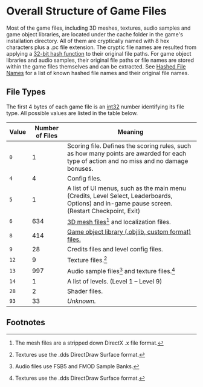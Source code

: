 # Overall Structure of Game Files
Most of the game files, including 3D meshes, textures, audio samples and game object libraries, are located under the cache folder in the game's installation directory. All of them are cryptically named with 8 hex characters plus a .pc file extension. The cryptic file names are resulted from applying a [32-bit hash function](magic_numbers.md) to their original file paths. For game object libraries and audio samples, their original file paths or file names are stored within the game files themselves and can be extracted. See [Hashed File Names](hashed_file_names.md) for a list of known hashed file names and their original file names.

## File Types
The first 4 bytes of each game file is an [int32](data_types.md#int32) number identifying its file type. All possible values are listed in the table below.

| Value | Number of Files | Meaning |
| ----- | --------------- | ------- |
| `0`   |   1 | Scoring file. Defines the scoring rules, such as how many points are awarded for each type of action and no miss and no damage bonuses. |
| `4`   |   4 | Config files. |
| `5`   |   1 | A list of UI menus, such as the main menu (Credits, Level Select, Leaderboards, Options) and in-game pause screen. (Restart Checkpoint, Exit) |
| `6`   | 634 | [3D mesh files](mesh.md)[^xfile] and localization files. |
| `8`   | 414 | [Game object library (.objlib, custom format) files.](objlib_gen_structure.md) |
| `9`   |  28 | Credits files and level config files. |
| `12`  |   9 | Texture files.[^texfile] |
| `13`  | 997 | Audio sample files[^audiofile] and texture files.[^texfile] |
| `14`  |   1 | A list of levels. (Level 1 – Level 9) |
| `28`  |   2 | Shader files. |
| `93`  |  33 | *Unknown.* |

## Footnotes
[^xfile]: The mesh files are a stripped down DirectX .x file format.

[^texfile]: Textures use the .dds DirectDraw Surface format.

[^audiofile]: Audio files use FSB5 and FMOD Sample Banks.